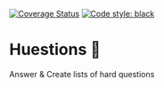 [![Coverage Status](https://coveralls.io/repos/github/jalvaradosegura/huestions/badge.svg?branch=main)](https://coveralls.io/github/jalvaradosegura/huestions?branch=main)
<a href="https://github.com/psf/black"><img alt="Code style: black" src="https://img.shields.io/badge/code%20style-black-000000.svg"></a>
</p>

# Huestions 🦥
Answer & Create lists of hard questions
